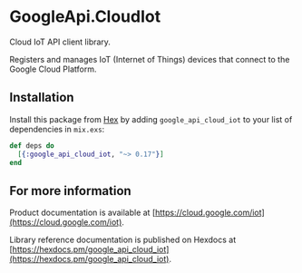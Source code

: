# GoogleApi.CloudIot

Cloud IoT API client library.

Registers and manages IoT (Internet of Things) devices that connect to the Google Cloud Platform.


## Installation

Install this package from [Hex](https://hex.pm) by adding
`google_api_cloud_iot` to your list of dependencies in `mix.exs`:

```elixir
def deps do
  [{:google_api_cloud_iot, "~> 0.17"}]
end
```

## For more information

Product documentation is available at [https://cloud.google.com/iot](https://cloud.google.com/iot).

Library reference documentation is published on Hexdocs at
[https://hexdocs.pm/google_api_cloud_iot](https://hexdocs.pm/google_api_cloud_iot).
